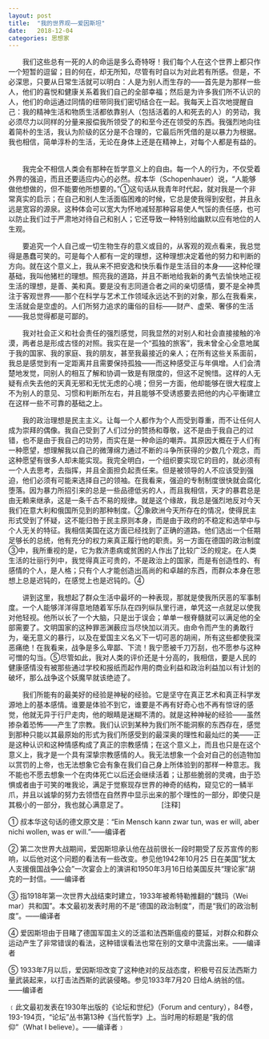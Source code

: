 ```yaml
---
layout: post
title:  "我的世界观——爱因斯坦"
date:   2018-12-04
categories: 思想家
---
```


　　我们这些总有一死的人的命运是多么奇特呀！我们每个人在这个世界上都只作一个短暂的逗留；目的何在，却无所知，尽管有时自以为对此若有所感。但是，不必深思，只要从日常生活就可以明白：人是为别人而生存的——首先是为那样一些人，他们的喜悦和健康关系着我们自己的全部幸福；然后是为许多我们所不认识的人，他们的命运通过同情的纽带同我们密切结合在一起。我每天上百次地提醒自己：我的精神生活和物质生活都依靠别人（包括活着的人和死去的人）的劳动，我必须尽力以同样的分量来报偿我所领受了的和至今还在领受的东西。我强烈地向往着简朴的生活，我认为阶级的区分是不合理的，它最后所凭借的是以暴力为根据。我也相信，简单淳朴的生活，无论在身体上还是在精神上，对每个人都是有益的。
　　

　　我完全不相信人类会有那种在哲学意义上的自由。每一个人的行为，不仅受着外界的强迫，而且还要适应内心的必然。叔本华（Schopenhauer）说，“人能够做他想做的，但不能要他所想要的。”①这句话从我青年时代起，就对我是一个非常真实的启示；在自己和别人生活面临困难的时候，它总是使我得到安慰，并且永远是宽容的源泉。这种体会可以宽大为怀地减轻那种容易使人气馁的责任感，也可以防止我们过于严肃地对待自己和别人；它还导致一种特别给幽默以应有地位的人生观。
　　

　　要追究一个人自己或一切生物生存的意义或目的，从客观的观点看来，我总觉得是愚蠢可笑的。可是每个人都有一定的理想，这种理想决定着他的努力和判断的方向。就在这个意义上，我从来不把安逸和快乐看作是生活目的本身——这种伦理基础，我叫他猪栏的理想。照亮我的道路，并且不断地给我新的勇气去愉快地正视生活的理想，是善、美和真。要是没有志同道合者之间的亲切感情，要不是全神贯注于客观世界——那个在科学与艺术工作领域永远达不到的对象，那么在我看来，生活就会是空虚的。人们所努力追求的庸俗的目标——财产、虚荣、奢侈的生活——我总觉得都是可鄙的。
　　

　　我对社会正义和社会责任的强烈感觉，同我显然的对别人和社会直接接触的冷漠，两者总是形成古怪的对照。我实在是一个“孤独的旅客”，我未曾全心全意地属于我的国家、我的家庭、我的朋友，甚至我最接近的亲人；在所有这些关系面前，我总是感觉到有一定距离并且需要保持孤独——而这种感受正与年俱增。人们会清楚地发觉，同别人的相互了解和协调一致是有限度的，但这不足惋惜。这样的人无疑有点失去他的天真无邪和无忧无虑的心境；但另一方面，他却能够在很大程度上不为别人的意见、习惯和判断所左右，并且能够不受诱惑要去把他的内心平衡建立在这样一些不可靠的基础之上。
　　

　　我的政治理想是民主主义。让每一个人都作为个人而受到尊重，而不让任何人成为崇拜的偶像。我自己受到了人们过分的赞扬和尊敬，这不是由于我自己的过错，也不是由于我自己的功劳，而实在是一种命运的嘲弄。其原因大概在于人们有一种愿望，想理解我以自己的微薄绵力通过不断的斗争所获得的少数几个观念，而这种愿望有很多人却未能实现。我完全明白，一个组织要实现它的目的，就必须有一个人去思考，去指挥，并且全面担负起责任来。但是被领导的人不应该受到强迫，他们必须有可能来选择自己的领袖。在我看来，强迫的专制制度很快就会腐化堕落。因为暴力所招引来的总是一些品德低劣的人，而且我相信，天才的暴君总是由无赖来继承，这是一条千古不易的规律。就是这个缘故，我总是强烈地反对今天我们在意大利和俄国所见到的那种制度。②象欧洲今天所存在的情况，使得民主形式受到了怀疑，这不能归咎于民主原则本身，而是由于政府的不稳定和选举中与个人无关的特征。我相信美国在这方面已经找到了正确的道路。他们选出一个任期足够长的总统，他有充分的权力来真正履行他的职责。另一方面在德国的政治制度③中，我所重视的是，它为救济患病或贫困的人作出了比较广泛的规定。在人类生活的壮丽行列中，我觉得真正可贵的，不是政治上的国家，而是有创造性的、有感情的个人，是人格；只有个人才能创造出高尚的和卓越的东西，而群众本身在思想上总是迟钝的，在感觉上也是迟钝的。④
　　

　　讲到这里，我想起了群众生活中最坏的一种表现，那就是使我所厌恶的军事制度。一个人能够洋洋得意地随着军乐队在四列纵队里行进，单凭这一点就足以使我对他轻视。他所以长了一个大脑，只是出于误会；单单一根脊髓就可以满足他的全部需要了。文明国家的这种罪恶渊薮应当尽快加以消灭。由命令而产生的勇敢行为，毫无意义的暴行，以及在爱国主义名义下一切可恶的胡闹，所有这些都使我深恶痛绝！在我看来，战争是多么卑鄙、下流！我宁愿被千刀万刮，也不愿参与这种可憎的勾当。⑤尽管如此，我对人类的评价还是十分高的，我相信，要是人民的健康感情没有被那些通过学校和报纸而起作用的商业利益和政治利益加以有计划的破坏，那么战争这个妖魔早就该绝迹了。
　　

　　我们所能有的最美好的经验是神秘的经验。它是坚守在真正艺术和真正科学发源地上的基本感情。谁要是体验不到它，谁要是不再有好奇心也不再有惊讶的感觉，他就无异于行尸走肉，他的眼睛是迷糊不清的。就是这种神秘的经验——虽然掺杂着恐怖——产生了宗教。我们认识到某种为我们所不能洞察的东西存在，感觉到那种只能以其最原始的形式为我们所感受到的最深奥的理性和最灿烂的美——正是这种认识和这种情感构成了真正的宗教感情；在这个意义上，而且也只是在这个意义上，我才是一个具有深挚宗教感情的人。我无法想象一个会对自己的创造物加以赏罚的上帝，也无法想象它会有象在我们自己身上所体验到的那样一种意志。我不能也不愿去想象一个在肉体死亡以后还会继续活着；让那些脆弱的灵魂，由于恐惧或者由于可笑的唯我论，满足于觉察现存世界的神奇的结构，窥见它的一鳞半爪，并且以诚挚的努力去领悟在自然界中显示出来的那个理性的一部分，即使只是其极小的一部分，我也就心满意足了。
　　
　　
[注释]
　　

① 叔本华这句话的德文原文是：“Ein Mensch kann zwar tun, was er will, aber nichi wollen, was er will.”——编译者
　　

② 第二次世界大战期间，爱因斯坦承认他在战前很长一段时期受了反苏宣传的影响，以后他对这个问题的看法有一些改变。参见他1942年10月25 日在美国“犹太人支援俄国战争公会”一次宴会上的演讲和1950年3月16日给美国反共“理论家”胡克的一封信。——编译者
　　

③ 指1918年第一次世界大战结束时建立，1933年被希特勒推翻的“魏玛（Wei mar）共和国”。本文最初发表时用的不是“德国的政治制度”，而是“我们的政治制度”。——编译者
　　

④ 爱因斯坦由于目睹了德国军国主义的泛滥和法西斯瘟疫的蔓延，对群众和群众运动产生了非常错误的看法，这种错误看法也常在别的文章中流露出来。——编译者
　　

⑤ 1933年7月以后，爱因斯坦改变了这种绝对的反战态度，积极号召反法西斯力量武装起来，以打击法西斯的武装侵略。参见1933年7月20 日给A.纳翁的信。——编译者


﹝此文最初发表在1930年出版的《论坛和世纪》（Forum and century），84卷，193-194页，“论坛”丛书第13种《当代哲学》上。当时用的标题是“我的信仰”（What I believe）。——编译者﹞

